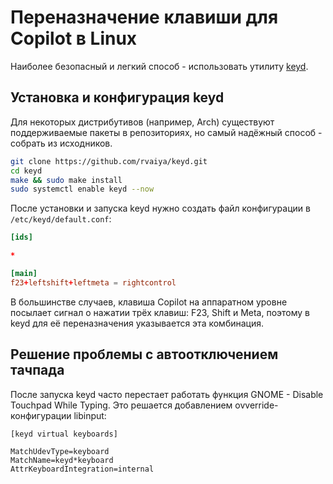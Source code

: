 # Переназначение клавиши для Copilot в Linux
Наиболее безопасный и легкий способ - использовать утилиту [keyd](https://github.com/rvaiya/keyd).

## Установка и конфигурация keyd
Для некоторых дистрибутивов (например, Arch) существуют поддерживаемые пакеты в репозиториях, но самый надёжный способ - собрать из исходников.

```bash
git clone https://github.com/rvaiya/keyd.git
cd keyd
make && sudo make install
sudo systemctl enable keyd --now
```

После установки и запуска keyd нужно создать файл конфигурации в `/etc/keyd/default.conf`:

```conf
[ids]

*

[main]
f23+leftshift+leftmeta = rightcontrol
```

В большинстве случаев, клавиша Copilot на аппаратном уровне посылает сигнал о нажатии трёх клавиш: F23, Shift и Meta, поэтому в keyd для её переназначения указывается эта комбинация.

## Решение проблемы с автоотключением тачпада
После запуска keyd часто перестает работать функция GNOME - Disable Touchpad While Typing.
Это решается добавлением ovverride-конфигурации libinput:
```
[keyd virtual keyboards]

MatchUdevType=keyboard
MatchName=keyd*keyboard
AttrKeyboardIntegration=internal
```
